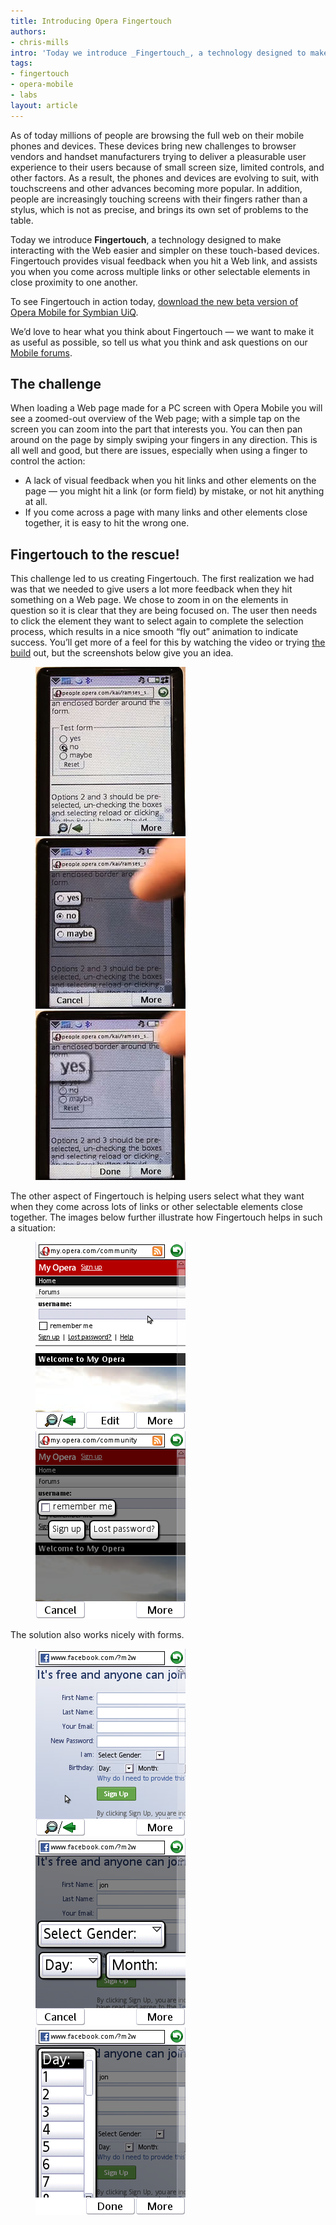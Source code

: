```yaml
---
title: Introducing Opera Fingertouch
authors:
- chris-mills
intro: 'Today we introduce _Fingertouch_, a technology designed to make interacting with the Web easier and simpler on touchscreen devices. Opera Fingertouch provides visual feedback when you hit a Web link, and assists you when you come across multiple links or other selectable elements in close proximity to one another.'
tags:
- fingertouch
- opera-mobile
- labs
layout: article
---
```


As of today millions of people are browsing the full web on their mobile phones and devices. These devices bring new challenges to browser vendors and handset manufacturers trying to deliver a pleasurable user experience to their users because of small screen size, limited controls, and other factors. As a result, the phones and devices are evolving to suit, with touchscreens and other advances becoming more popular. In addition, people are increasingly touching screens with their fingers rather than a stylus, which is not as precise, and brings its own set of problems to the table.

Today we introduce **Fingertouch**, a technology designed to make interacting with the Web easier and simpler on these touch-based devices. Fingertouch provides visual feedback when you hit a Web link, and assists you when you come across multiple links or other selectable elements in close proximity to one another.

To see Fingertouch in action today, [download the new beta version of Opera Mobile for Symbian UiQ][1].

[1]: http://www.opera.com/download/get.pl?sub=+devices+&mobile=1&id=32030&location=270&nothanks=true

We’d love to hear what you think about Fingertouch — we want to make it as useful as possible, so tell us what you think and ask questions on our [Mobile forums][2].

[2]: http://my.opera.com/community/forums/forum.dml?id=9

## The challenge

When loading a Web page made for a PC screen with Opera Mobile you will see a zoomed-out overview of the Web page; with a simple tap on the screen you can zoom into the part that interests you. You can then pan around on the page by simply swiping your fingers in any direction. This is all well and good, but there are issues, especially when using a finger to control the action:

- A lack of visual feedback when you hit links and other elements on the page — you might hit a link (or form field) by mistake, or not hit anything at all.
- If you come across a page with many links and other elements close together, it is easy to hit the wrong one.

## Fingertouch to the rescue!

This challenge led to us creating Fingertouch. The first realization we had was that we needed to give users a lot more feedback when they hit something on a Web page. We chose to zoom in on the elements in question so it is clear that they are being focused on. The user then needs to click the element they want to select again to complete the selection process, which results in a nice smooth “fly out” animation to indicate success. You’ll get more of a feel for this by watching the video or trying [the build][3] out, but the screenshots below give you an idea.

[3]: http://www.opera.com/download/get.pl?sub=+devices+&mobile=1&id=32030&location=270&nothanks=true

<figure>
	<img src="/articles/introducing-opera-fingertouch/zoom01.jpg" alt="A sample page in UIQ">
	<img src="/articles/introducing-opera-fingertouch/zoom02.jpg" alt="The sample page with the links zoomed in for easier selection">
	<img src="/articles/introducing-opera-fingertouch/zoom03.jpg" alt="the final selection flys out of the screen">
</figure>

The other aspect of Fingertouch is helping users select what they want when they come across lots of links or other selectable elements close together. The images below further illustrate how Fingertouch helps in such a situation:

<figure>
	<img src="/articles/introducing-opera-fingertouch/myo1.png" alt="A sample page with links close together">
	<img src="/articles/introducing-opera-fingertouch/myo2.png" alt="The sample page with links zoomed in">
</figure>

The solution also works nicely with forms.

<figure>
	<img src="/articles/introducing-opera-fingertouch/fb1.png" alt="A sample page containing an HTML form">
	<img src="/articles/introducing-opera-fingertouch/fb2.png" alt="The sample form page with select menus zoomed in">
	<img src="/articles/introducing-opera-fingertouch/fb3.png" alt="The sample form page with a select menu zoomed in and expended">
</figure>
